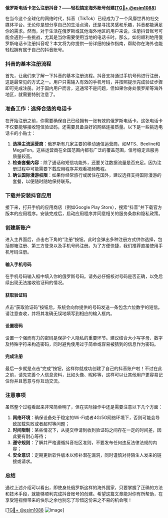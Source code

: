 **俄罗斯电话卡怎么注册抖音？——轻松搞定海外账号创建[[TG💪+ @esim1088](https://t.me/s/esim1088)]**

在当今这个全球化的网络时代，抖音（TikTok）已经成为了一个风靡世界的社交媒体平台。无论你是想分享自己的生活点滴，还是寻找灵感和乐趣，抖音都能满足你的需求。然而，对于生活在俄罗斯或其他海外地区的用户来说，注册抖音账号可能会遇到一些挑战，尤其是当你需要使用当地的电话卡时。那么，如何顺利地用俄罗斯电话卡注册抖音呢？本文将为你提供一份详细的操作指南，帮助你在海外也能轻松拥有属于自己的抖音账号。

### 抖音的基本注册流程

首先，让我们来了解一下抖音的基本注册流程。抖音支持通过手机号码进行注册，这是最常见的方式之一。用户只需输入有效的手机号码，并按照提示完成验证步骤即可完成注册。对于国内用户而言，这通常不是问题，但如果你身处俄罗斯等海外地区，就需要特别注意了。

### 准备工作：选择合适的电话卡

在开始注册之前，你需要确保自己已经拥有一张有效的俄罗斯电话卡。这张电话卡不仅要能够接收短信验证码，还需要具备良好的网络连接质量。以下是一些挑选电话卡的小贴士：

1. **选择主流运营商**：俄罗斯有几家主要的移动通信运营商，如MTS、Beeline和MegaFon。这些运营商在全国范围内都有广泛的覆盖范围，信号稳定且服务质量较高。
2. **检查套餐内容**：除了通话和短信功能外，还要关注数据流量是否充足。因为注册过程中可能需要下载应用程序并观看视频教程。
3. **确认国际漫游权限**：如果你经常旅行或居住在国外，建议选择支持国际漫游的套餐，以便随时随地保持联系。

### 下载并安装抖音应用

接下来，打开手机的应用商店（例如Google Play Store），搜索“抖音”并下载官方版本的应用程序。安装完成后，启动应用程序并同意相关的服务条款和隐私政策。

### 创建新账户

进入主界面后，点击右下角的“注册”按钮。此时会弹出多种注册方式供你选择，包括邮箱注册、第三方登录以及手机号码注册。为了方便快捷，我们推荐直接使用手机号码注册。

#### 输入手机号码

在手机号码输入框中填入你的俄罗斯号码。请务必仔细核对号码是否正确，以免后续出现无法接收验证码的情况。

#### 获取验证码

点击“获取验证码”按钮后，系统会向你提供的号码发送一条包含六位数字的短信。请注意查收，并将其准确无误地填写到相应的输入框内。

#### 设置密码

设置一个强而有力的密码是保护个人隐私的重要环节。建议结合大小写字母、数字及特殊字符来构造密码，同时避免使用过于简单或容易被猜到的信息作为密码。

#### 完成注册

最后一步就是点击“完成”按钮，这样你就成功创建了自己的抖音账户啦！不过在此之前，请先完善个人信息资料，比如头像、昵称等，这样可以让其他用户更容易记住你并且愿意与你互动交流。

### 注意事项

虽然整个过程看起来非常简单明了，但在实际操作中还是需要注意以下几个方面：

1. **网络环境**：确保设备处于稳定的Wi-Fi或者4G/5G网络环境下，否则可能会导致加载失败或者超时等问题；
2. **时间限制**：某些情况下，从提交申请到收到验证码之间存在一定的时间差，因此要有耐心等待；
3. **遵守规则**：了解并严格遵循抖音社区准则，不要发布任何违反法律法规的内容；
4. **安全意识**：定期更新软件版本以修补潜在漏洞，同时谨慎对待陌生人发来的链接或请求。

### 总结

通过上述介绍可以看出，即使身处俄罗斯这样的海外国家，只要掌握了正确的方法和技术手段，就能够顺利完成抖音账号的创建。希望这篇文章能对你有所帮助，在享受短视频带来的快乐之余也别忘了珍惜这份来之不易的机会哦！

[[TG💪+ @esim1088](https://t.me/s/esim1088) ![Image](https://i.postimg.cc/4NQfJmqS/Snipaste-2025-05-13-00-14-12.png)]